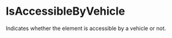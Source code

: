 IsAccessibleByVehicle
=====================

Indicates whether the element is accessible by a vehicle or not.
